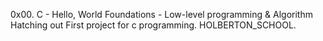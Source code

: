 0x00. C - Hello, World
 Foundations - Low-level programming & Algorithm  Hatching out
First project for c programming. HOLBERTON_SCHOOL.